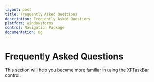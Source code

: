 ```yaml
---
layout: post
title: Frequently Asked Questions
description: Frequently Asked Questions
platform: windowsforms
control: Navigation Package
documentation: ug
---
```

# Frequently Asked Questions

This section will help you become more familiar in using the XPTaskBar control.